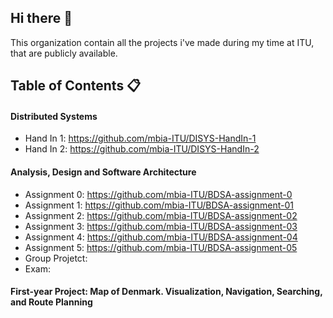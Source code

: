 ## Hi there 👋
This organization contain all the projects i've made during my time at ITU, that are publicly available.

## Table of Contents 📋

#### Distributed Systems
- Hand In 1: https://github.com/mbia-ITU/DISYS-HandIn-1
- Hand In 2: https://github.com/mbia-ITU/DISYS-HandIn-2

#### Analysis, Design and Software Architecture
- Assignment 0: https://github.com/mbia-ITU/BDSA-assignment-0
- Assignment 1: https://github.com/mbia-ITU/BDSA-assignment-01
- Assignment 2: https://github.com/mbia-ITU/BDSA-assignment-02
- Assignment 3: https://github.com/mbia-ITU/BDSA-assignment-03
- Assignment 4: https://github.com/mbia-ITU/BDSA-assignment-04
- Assignment 5: https://github.com/mbia-ITU/BDSA-assignment-05
- Group Projetct:
- Exam: 

#### First-year Project: Map of Denmark. Visualization, Navigation, Searching, and Route Planning


